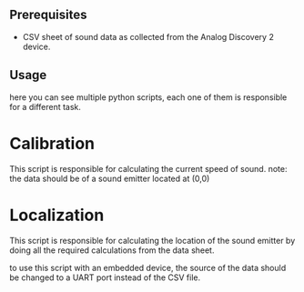 ## Prerequisites

- CSV sheet of sound data as collected from the Analog Discovery 2 device.

## Usage

here you can see multiple python scripts, each one of them is responsible for a different task.

# Calibration

This script is responsible for calculating the current speed of sound.
note: the data should be of a sound emitter located at (0,0)

# Localization

This script is responsible for calculating the location of the sound emitter by doing all the required calculations from the data sheet.

to use this script with an embedded device, the source of the data should be changed to a UART port instead of the CSV file.
